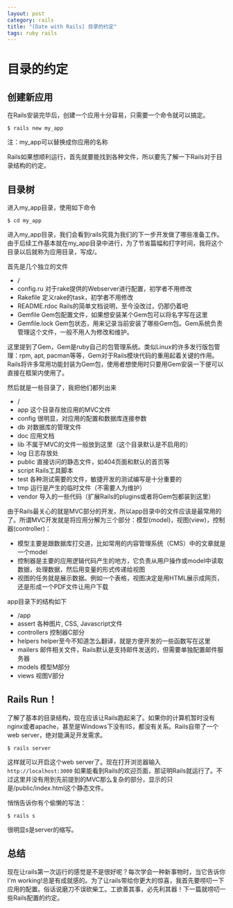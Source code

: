 ```yaml
---
layout: post
category: rails
title: "[Date with Rails] 目录的约定"
tags: ruby rails
---
```


# 目录的约定

## 创建新应用

在Rails安装完毕后，创建一个应用十分容易，只需要一个命令就可以搞定。

`$ rails new my_app`

注：my_app可以替换成你应用的名称

Rails如果想顺利运行，首先就要能找到各种文件，所以要先了解一下Rails对于目录结构的约定。

## 目录树

进入my_app目录，使用如下命令

`$ cd my_app`

进入my_app目录，我们会看到rails究竟为我们的下一步开发做了哪些准备工作。由于后续工作基本就在my_app目录中进行，为了节省篇幅和打字时间，我将这个目录以后就称为应用目录，写成/。

首先是几个独立的文件

* /
* config.ru 对于rake提供的Webserver进行配置，初学者不用修改
* Rakefile 定义rake的task，初学者不用修改
* README.rdoc Rails的简单文档说明，至今没改过，仍那仍着吧
* Gemfile Gem包配置文件，如果想安装某个Gem包可以将名字写在这里
* Gemfile.lock Gem包状态，用来记录当前安装了哪些Gem包。Gem系统负责管理这个文件，一般不用人为修改和维护。

这里提到了Gem，Gem是ruby自己的包管理系统。类似Linux的许多发行版包管理：rpm, apt, pacman等等，Gem对于Rails模块代码的重用起着关键的作用。Rails将许多常用功能封装为Gem包，使用者想使用时只要用Gem安装一下便可以直接在框架内使用了。

然后就是一些目录了，我把他们都列出来

* /
* app 这个目录存放应用的MVC文件
* config 很明显，对应用的配置和数据库连接参数
* db 对数据库的管理文件
* doc 应用文档
* lib 不属于MVC的文件一般放到这里（这个目录默认是不启用的）
* log 日志存放处
* public 直接访问的静态文件，如404页面和默认的首页等
* script Rails工具脚本
* test 各种测试需要的文件，敏捷开发的测试编写是十分重要的
* tmp 运行是产生的临时文件（不需要人为维护）
* vendor 导入的一些代码（扩展Rails的plugins或者将Gem包都装到这里）

由于Rails最关心的就是MVC部分的开发，所以app目录中的文件应该是最常用的了。所谓MVC开发就是将应用分解为三个部分：模型(model)，视图(view)，控制器(controller)：

* 模型主要是跟数据库打交道，比如常用的内容管理系统（CMS）中的文章就是一个model
* 控制器是主要的应用逻辑代码产生的地方，它负责从用户操作或model中读取数据，处理数据，然后用变量的形式传递给视图
* 视图的任务就是展示数据。例如一个表格，视图决定是用HTML展示成网页，还是形成一个PDF文件让用户下载

app目录下的结构如下 

* /app
* assert 各种图片, CSS, Javascript文件
* controllers 控制器C部分
* helpers helper至今不知道怎么翻译，就是方便开发的一些函数写在这里
* mailers 邮件相关文件，Rails默认是支持邮件发送的，但需要单独配置邮件服务器
* models 模型M部分
* views 视图V部分

## Rails Run！

了解了基本的目录结构，现在应该让Rails跑起来了。如果你的计算机暂时没有nginx或者apache，甚至是Windows下没有IIS，都没有关系。Rails自带了一个web server，绝对能满足开发需求。

`$ rails server`

这样就可以开启这个web server了。现在打开浏览器输入 `http://localhost:3000` 如果能看到Rails的欢迎页面，那证明Rails就运行了。不过这里并没有用到先前提到的MVC那么复杂的部分，显示的只是/public/index.html这个静态文件。

悄悄告诉你有个偷懒的写法：

`$ rails s`

很明显s是server的缩写。

## 总结

现在让rails第一次运行的感觉是不是很好呢？每次学会一种新事物时，当它告诉你I'm working!总是有成就感的。为了让rails带给你更大的惊喜，我首先要唠叨一下应用的配置。俗话说磨刀不误砍柴工。工欲善其事，必先利其器！下一篇就唠叨一些Rails配置的约定。
